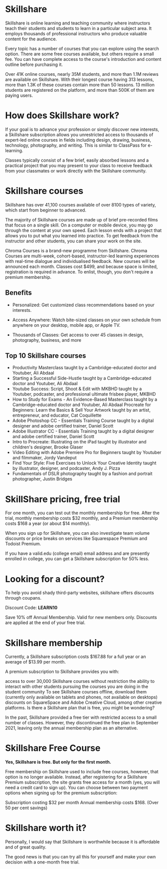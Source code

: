 # Skillshare

Skillshare is online learning and teaching community where instructors teach their students and students to learn in a particular subject area. It employs thousands of professional instructors who produce valuable content for the audience. 

Every topic has a number of courses that you can explore using the search option. There are some free courses available, but others require a small fee. You can have complete access to the course's introduction and content outline before purchasing it.

Over 41K online courses, nearly 35M students, and more than 1.1M reviews are available on Skillshare. With their longest course having 313 lessons, more than 1.3K of these courses contain more than 50 lessons. 13 million students are registered on the platform, and more than 500K of them are paying users.

# How does Skillshare work?

If your goal is to advance your profession or simply discover new interests, a Skillshare subscription allows you unrestricted access to thousands of expert-led online courses in fields including design, drawing, business, technology, photography, and writing. This is similar to ClassPass for e-learning. 

Classes typically consist of a few brief, easily absorbed lessons and a practical project that you may present to your class to receive feedback from your classmates or work directly with the Skillshare community.

# Skillshare courses

Skillshare has over 41,100 courses available of over 8100 types of variety, which start from beginner to advanced.

The majority of Skillshare courses are made up of brief pre-recorded films that focus on a single skill. On a computer or mobile device, you may go through the content at your own speed. Each lesson ends with a project that allows you to put what you learned into practice. To get feedback from the instructor and other students, you can share your work on the site. 

Chroma Courses is a brand-new programme from Skillshare. Chroma Courses are multi-week, cohort-based, instructor-led learning experiences with real-time dialogue and individualised feedback. New courses will be announced each month. Classes cost $499, and because space is limited, registration is required in advance. To enlist, though, you don't require a premium membership.

## Benefits

* Personalized: Get customized class recommendations based on your interests.

* Access Anywhere: Watch bite-sized classes on your own schedule from anywhere on your desktop, mobile app, or Apple TV.

* Thousands of Classes: Get access to over 45 classes in design, photography, business, and more

## Top 10 Skillshare courses

* Productivity Masterclass taught by a Cambridge-educated doctor and Youtuber, Ali Abdaal
* Starting a Successful Side-Hustle taught by a Cambridge-educated doctor and Youtuber, Ali Abdaal 
* Youtube Success: Script, Shoot & Edit with MKBHD taught by a Youtuber, podcaster, and professional ultimate frisbee player, MKBHD
* How to Study for Exams - An Evidence-Based Masterclass taught by a Cambridge-educated doctor and Youtuber, Ali Abdaal
Procreate for Beginners: Learn the Basics & Sell Your Artwork taught by an artist, entrepreneur, and educator, Cat Coquillette
* Adobe Photoshop CC - Essentials Training Course taught by a digital designer and adobe certified trainer, Daniel Scott
* Adobe Illustrator CC - Essentials Training taught by a digital designer and adobe certified trainer, Daniel Scott
* Intro to Procreate: Illustrating on the iPad taught by illustrator and children's designer, Brooke Glaser
* Video Editing with Adobe Premiere Pro for Beginners taught by Youtuber and filmmaker, Jordy Vandeput 
* Find Your Style: Five Exercises to Unlock Your Creative Identity taught by illustrator, designer, and podcaster, Andy J. Pizza
* Fundamentals of DSLR photography taught by a fashion and portrait photographer, Justin Bridges

# SkillShare pricing, free trial

For one month, you can test out the monthly membership for free. After the trial, monthly membership costs $32 monthly, and a Premium membership costs $168 a year (or about $14 monthly). 

When you sign up for Skillshare, you can also investigate team volume discounts or price breaks on services like Squarespace Premium and Todoist Premium. 

If you have a valid.edu (college email) email address and are presently enrolled in college, you can get a Skillshare subscription for 50% less.

# Looking for a discount?

To help you avoid shady third-party websites, skillshare offers discounts through coupans.

Discount Code: **LEARN10**

Save 10% off Annual Membership. Valid for new members only. Discounts are applied at the end of your free trial.

# Skillshare membership

Currently, a Skillshare subscription costs $167.88 for a full year or an average of $13.99 per month. 

A premium subscription to Skillshare provides you with: 

access to over 30,000 Skillshare courses without restriction 
the ability to interact with other students pursuing the courses you are doing in the student community 
To see Skillshare courses offline, download them (currently only available on tablets and phones, not available on desktops) 
discounts on SquareSpace and Adobe Creative Cloud, among other creative platforms. 
Is there a Skillshare plan that is free, you might be wondering? 

In the past, Skillshare provided a free tier with restricted access to a small number of classes. However, they discontinued the free plan in September 2021, leaving only the annual membership plan as an alternative.

# Skillshare Free Course

**Yes, Skillshare is free. But only for the first month.**

Free membership on Skillshare used to include free courses, however, that option is no longer available. Instead, after registering for a Skillshare Premium subscription, the site grants free access for a month (yes, you will need a credit card to sign up). You can choose between two payment options when signing up for the premium subscription: 

Subscription costing $32 per month 
Annual membership costs $168. (Over 50 per cent savings)

# Skillshare worth it?

Personally, I would say that Skillshare is worthwhile because it is affordable and of great quality.

The good news is that you can try all this for yourself and make your own decision with a one-month free trial.